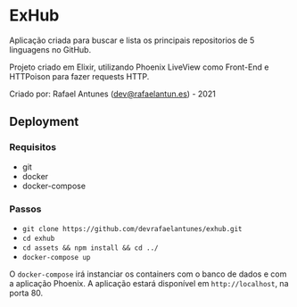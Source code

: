 # ExHub

Aplicação criada para buscar e lista os principais repositorios de 5 linguagens no GitHub. 

Projeto criado em Elixir, utilizando Phoenix LiveView como Front-End e HTTPoison para fazer requests HTTP.

Criado por: Rafael Antunes (dev@rafaelantun.es) - 2021

## Deployment

### Requisitos

- git
- docker
- docker-compose

### Passos

- `git clone https://github.com/devrafaelantunes/exhub.git`
- `cd exhub`
- `cd assets && npm install && cd ../`
- `docker-compose up`

O `docker-compose` irá instanciar os containers com o banco de dados e com a aplicação Phoenix. A aplicação estará disponível em `http://localhost`, na porta 80.
